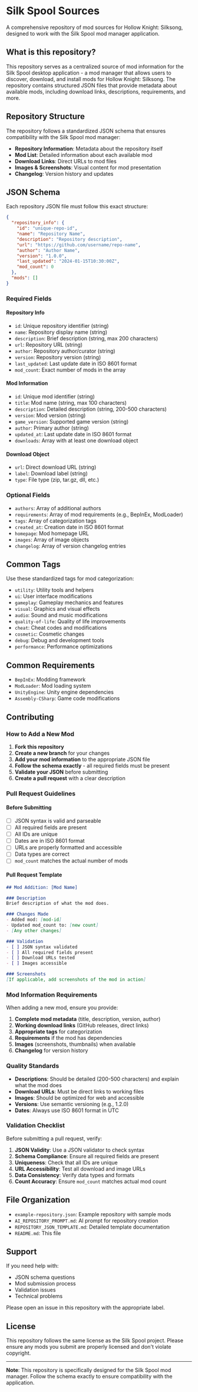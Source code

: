 # Silk Spool Sources

A comprehensive repository of mod sources for Hollow Knight: Silksong, designed to work with the Silk Spool mod manager application.

## What is this repository?

This repository serves as a centralized source of mod information for the Silk Spool desktop application - a mod manager that allows users to discover, download, and install mods for Hollow Knight: Silksong. The repository contains structured JSON files that provide metadata about available mods, including download links, descriptions, requirements, and more.

## Repository Structure

The repository follows a standardized JSON schema that ensures compatibility with the Silk Spool mod manager:

- **Repository Information**: Metadata about the repository itself
- **Mod List**: Detailed information about each available mod
- **Download Links**: Direct URLs to mod files
- **Images & Screenshots**: Visual content for mod presentation
- **Changelog**: Version history and updates

## JSON Schema

Each repository JSON file must follow this exact structure:

```json
{
  "repository_info": {
    "id": "unique-repo-id",
    "name": "Repository Name",
    "description": "Repository description",
    "url": "https://github.com/username/repo-name",
    "author": "Author Name",
    "version": "1.0.0",
    "last_updated": "2024-01-15T10:30:00Z",
    "mod_count": 0
  },
  "mods": []
}
```

### Required Fields

#### Repository Info
- `id`: Unique repository identifier (string)
- `name`: Repository display name (string)
- `description`: Brief description (string, max 200 characters)
- `url`: Repository URL (string)
- `author`: Repository author/curator (string)
- `version`: Repository version (string)
- `last_updated`: Last update date in ISO 8601 format
- `mod_count`: Exact number of mods in the array

#### Mod Information
- `id`: Unique mod identifier (string)
- `title`: Mod name (string, max 100 characters)
- `description`: Detailed description (string, 200-500 characters)
- `version`: Mod version (string)
- `game_version`: Supported game version (string)
- `author`: Primary author (string)
- `updated_at`: Last update date in ISO 8601 format
- `downloads`: Array with at least one download object

#### Download Object
- `url`: Direct download URL (string)
- `label`: Download label (string)
- `type`: File type (zip, tar.gz, dll, etc.)

### Optional Fields

- `authors`: Array of additional authors
- `requirements`: Array of mod requirements (e.g., BepInEx, ModLoader)
- `tags`: Array of categorization tags
- `created_at`: Creation date in ISO 8601 format
- `homepage`: Mod homepage URL
- `images`: Array of image objects
- `changelog`: Array of version changelog entries

## Common Tags

Use these standardized tags for mod categorization:

- `utility`: Utility tools and helpers
- `ui`: User interface modifications
- `gameplay`: Gameplay mechanics and features
- `visual`: Graphics and visual effects
- `audio`: Sound and music modifications
- `quality-of-life`: Quality of life improvements
- `cheat`: Cheat codes and modifications
- `cosmetic`: Cosmetic changes
- `debug`: Debug and development tools
- `performance`: Performance optimizations

## Common Requirements

- `BepInEx`: Modding framework
- `ModLoader`: Mod loading system
- `UnityEngine`: Unity engine dependencies
- `Assembly-CSharp`: Game code modifications

## Contributing

### How to Add a New Mod

1. **Fork this repository**
2. **Create a new branch** for your changes
3. **Add your mod information** to the appropriate JSON file
4. **Follow the schema exactly** - all required fields must be present
5. **Validate your JSON** before submitting
6. **Create a pull request** with a clear description

### Pull Request Guidelines

#### Before Submitting
- [ ] JSON syntax is valid and parseable
- [ ] All required fields are present
- [ ] All IDs are unique
- [ ] Dates are in ISO 8601 format
- [ ] URLs are properly formatted and accessible
- [ ] Data types are correct
- [ ] `mod_count` matches the actual number of mods

#### Pull Request Template
```markdown
## Mod Addition: [Mod Name]

### Description
Brief description of what the mod does.

### Changes Made
- Added mod: [mod-id]
- Updated mod_count to: [new count]
- [Any other changes]

### Validation
- [ ] JSON syntax validated
- [ ] All required fields present
- [ ] Download URLs tested
- [ ] Images accessible

### Screenshots
[If applicable, add screenshots of the mod in action]
```

### Mod Information Requirements

When adding a new mod, ensure you provide:

1. **Complete mod metadata** (title, description, version, author)
2. **Working download links** (GitHub releases, direct links)
3. **Appropriate tags** for categorization
4. **Requirements** if the mod has dependencies
5. **Images** (screenshots, thumbnails) when available
6. **Changelog** for version history

### Quality Standards

- **Descriptions**: Should be detailed (200-500 characters) and explain what the mod does
- **Download URLs**: Must be direct links to working files
- **Images**: Should be optimized for web and accessible
- **Versions**: Use semantic versioning (e.g., 1.2.0)
- **Dates**: Always use ISO 8601 format in UTC

### Validation Checklist

Before submitting a pull request, verify:

1. **JSON Validity**: Use a JSON validator to check syntax
2. **Schema Compliance**: Ensure all required fields are present
3. **Uniqueness**: Check that all IDs are unique
4. **URL Accessibility**: Test all download and image URLs
5. **Data Consistency**: Verify data types and formats
6. **Count Accuracy**: Ensure `mod_count` matches actual mod count

## File Organization

- `example-repository.json`: Example repository with sample mods
- `AI_REPOSITORY_PROMPT.md`: AI prompt for repository creation
- `REPOSITORY_JSON_TEMPLATE.md`: Detailed template documentation
- `README.md`: This file

## Support

If you need help with:
- JSON schema questions
- Mod submission process
- Validation issues
- Technical problems

Please open an issue in this repository with the appropriate label.

## License

This repository follows the same license as the Silk Spool project. Please ensure any mods you submit are properly licensed and don't violate copyright.

---

**Note**: This repository is specifically designed for the Silk Spool mod manager. Follow the schema exactly to ensure compatibility with the application.